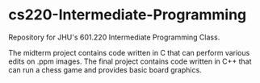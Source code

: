 # cs220-Intermediate-Programming

Repository for JHU's 601.220 Intermediate Programming Class. 

The midterm project contains code written in C that can perform various edits on .ppm images. 
The final project contains code written in C++ that can run a chess game and provides basic board graphics. 
